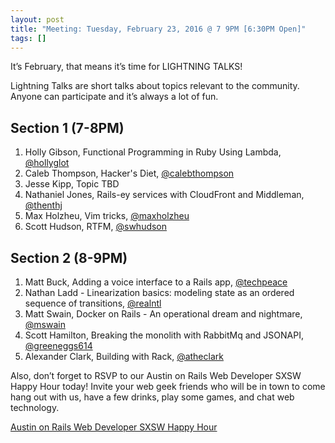 ```yaml
---
layout: post
title: "Meeting: Tuesday, February 23, 2016 @ 7 9PM [6:30PM Open]"
tags: []
---
```


It’s February, that means it’s time for LIGHTNING TALKS!

Lightning Talks are short talks about topics relevant to the community. Anyone can participate and it’s always a lot of fun.

## Section 1 (7-8PM)

1. Holly Gibson, Functional Programming in Ruby Using Lambda, [@hollyglot](https://twitter.com/hollyglot)
1. Caleb Thompson, Hacker's Diet, [@calebthompson](https://twitter.com/calebthompson)
1. Jesse Kipp, Topic TBD
1. Nathaniel Jones, Rails-ey services with CloudFront and Middleman, [@thenthj](https://twitter.com/thenthj)
1. Max Holzheu, Vim tricks, [@maxholzheu](https://twitter.com/maxholzheu)
1. Scott Hudson, RTFM, [@swhudson](https://twitter.com/swhudson)

## Section 2 (8-9PM)

1. Matt Buck, Adding a voice interface to a Rails app, [@techpeace](https://twitter.com/techpeace)
1. Nathan Ladd - Linearization basics: modeling state as an ordered sequence of transitions, [@realntl](https://twitter.com/realntl)
1. Matt Swain, Docker on Rails - An operational dream and nightmare, [@mswain](https://twitter.com/mswain)
1. Scott Hamilton, Breaking the monolith with RabbitMq and JSONAPI, [@greeneggs614](https://twitter.com/greeneggs614)
1. Alexander Clark, Building with Rack, [@atheclark](https://twitter.com/atheclark)

Also, don’t forget to RSVP to our Austin on Rails Web Developer SXSW Happy Hour today! Invite your web geek friends who will be in town to come hang out with us, have a few drinks, play some games, and chat web technology.

[Austin on Rails Web Developer SXSW Happy Hour](https://austinonrails.ticketbud.com/sxsw-web-developer-happy-hour-2016-d34639587df6)

